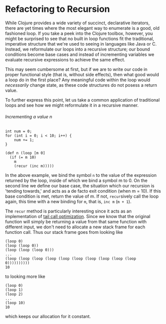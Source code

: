 # Refactoring to Recursion

While Clojure provides a wide variety of succinct, declarative iterators, there are yet times where the most elegant way to enumerate is a good, old fashioned loop. If you take a peek into the Clojure toolbox, however, you might be surprised to see that no built in loop functions fit the traditional, imperative structure that we're used to seeing in languages like Java or C. Instead, we reformulate our loops into a recursive structure; our bound conditions become base cases and instead of incrementing variables we evaluate recursive expressions to achieve the same effect.

This may seem cumbersome at first, but if we are to write our code in proper functional style (that is, without side effects), then what good would a loop do in the first place? Any meaningful code within the loop would *necessarily* change state, as these code structures do not posess a return value. 

To further express this point, let us take a common application of traditional loops and see how we might reformulate it in a recursive manner.

###### Incrementing a value n
```
int num = 0;
for (int i = 0; i < 10; i++) {
    num += 1;
}
```

```
(def n (loop [m 0]
  (if (= m 10)
    m
    (recur (inc m)))))
```
In the above example, we bind the symbol `n` to the value of the expression returned by the loop, inside of which we bind a symbol m to 0. On the second line we define our base case, the situation which our recursion is 'tending towards,' and acts as a de facto exit condition (when m = 10). If this base condition is met, return the value of m. If not, `recur`sively call the loop again, this time with a new binding for `m`, that is, `inc m` (`m + 1`).

The `recur` method is particularly interesting since it acts as an implementation of [tail call optimization](https://en.wikipedia.org/wiki/Tail_call). Since we know that the original function will simply be returning a value from that same function with different input, we don't need to allocate a new stack frame for each function call. Thus our stack frame goes from looking like 

```
(loop 0)
(loop (loop 0))
(loop (loop (loop 0)))
...
(loop (loop (loop (loop (loop (loop (loop (loop (loop (loop 0))))))))))
10
```

to looking more like 

```
(loop 0)
(loop 1)
(loop 2)
...
(loop 10)
10
```

which keeps our allocation for it constant.